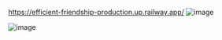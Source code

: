 https://efficient-friendship-production.up.railway.app/
![image](https://github.com/user-attachments/assets/66de50a6-10a0-434e-bfbf-e055cc7de1e9)

![image](https://github.com/user-attachments/assets/9dd96824-9fdd-45b6-9932-f9df076ef780)
